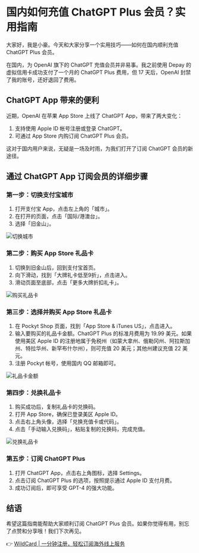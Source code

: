 # 国内如何充值 ChatGPT Plus 会员？实用指南

大家好，我是小豪。今天和大家分享一个实用技巧——如何在国内顺利充值 ChatGPT Plus 会员。

在国内，为 OpenAI 旗下的 ChatGPT 充值会员并非易事。我之前使用 Depay 的虚拟信用卡成功支付了一个月的 ChatGPT Plus 费用，但 17 天后，OpenAI 封禁了我的账号，还好退回了费用。

## ChatGPT App 带来的便利

近期，OpenAI 在苹果 App Store 上线了 ChatGPT App，带来了两大变化：

1. 支持使用 Apple ID 帐号注册或登录 ChatGPT。
2. 可通过 App Store 内购订阅 ChatGPT Plus 会员。

这对于国内用户来说，无疑是一场及时雨，为我们打开了订阅 ChatGPT 会员的新途径。

## 通过 ChatGPT App 订阅会员的详细步骤

### 第一步：切换支付宝城市

1. 打开支付宝 App，点击左上角的「城市」。
2. 在打开的页面，点击「国际/港澳台」。
3. 选择「旧金山」。

![切换城市](https://bbtdd.com/img/06445714.webp)

### 第二步：购买 App Store 礼品卡

1. 切换到旧金山后，回到支付宝首页。
2. 向下滑动，找到「大牌礼卡低至9折」，点击进入。
3. 滑动页面至底部，点击「更多大牌折扣礼卡」。

![购买礼品卡](https://bbtdd.com/img/678205008.webp)

### 第三步：选择并购买 App Store 礼品卡

1. 在 Pockyt Shop 页面，找到「App Store & iTunes US」，点击进入。
2. 输入要购买的礼品卡金额。ChatGPT Plus 的标准月费用为 19.99 美元。如果使用美区 Apple ID 的注册地属于免税州（如蒙大拿州、俄勒冈州、阿拉斯加州、特拉华州、新罕布什尔州），则可充值 20 美元；其他州建议充值 22 美元。
3. 注册 Pockyt 帐号，使用国内 QQ 邮箱即可。

![礼品卡金额](https://bbtdd.com/img/343992728.webp)

### 第四步：兑换礼品卡

1. 购买成功后，复制礼品卡的兑换码。
2. 打开 App Store，确保已登录美区 Apple ID。
3. 点击右上角头像，选择「兑换充值卡或代码」。
4. 点击「手动输入兑换码」，粘贴复制的兑换码，完成充值。

![兑换礼品卡](https://bbtdd.com/img/4148667263665.webp)

### 第五步：订阅 ChatGPT Plus

1. 打开 ChatGPT App，点击右上角图标，选择 Settings。
2. 点击订阅 ChatGPT Plus 的选项，按照提示通过 Apple ID 支付月费。
3. 成功订阅后，即可享受 GPT-4 的强大功能。

## 结语

希望这篇指南能帮助大家顺利订阅 ChatGPT Plus 会员。如果你觉得有用，别忘了点赞和分享哦！我们下次再见。

👉 [WildCard | 一分钟注册，轻松订阅海外线上服务](https://bbtdd.com/WildCard)